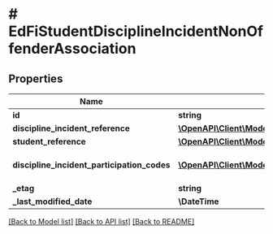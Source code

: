 # # EdFiStudentDisciplineIncidentNonOffenderAssociation

## Properties

Name | Type | Description | Notes
------------ | ------------- | ------------- | -------------
**id** | **string** |  | [optional]
**discipline_incident_reference** | [**\OpenAPI\Client\Model\EdFiDisciplineIncidentReference**](EdFiDisciplineIncidentReference.md) |  |
**student_reference** | [**\OpenAPI\Client\Model\EdFiStudentReference**](EdFiStudentReference.md) |  |
**discipline_incident_participation_codes** | [**\OpenAPI\Client\Model\EdFiStudentDisciplineIncidentNonOffenderAssociationDisciplineIncidentParticipationCode[]**](EdFiStudentDisciplineIncidentNonOffenderAssociationDisciplineIncidentParticipationCode.md) | An unordered collection of studentDisciplineIncidentNonOffenderAssociationDisciplineIncidentParticipationCodes. The role or type of participation of a student in a discipline incident. | [optional]
**_etag** | **string** | A unique system-generated value that identifies the version of the resource. | [optional]
**_last_modified_date** | **\DateTime** | The date and time the resource was last modified. | [optional]

[[Back to Model list]](../../README.md#models) [[Back to API list]](../../README.md#endpoints) [[Back to README]](../../README.md)

